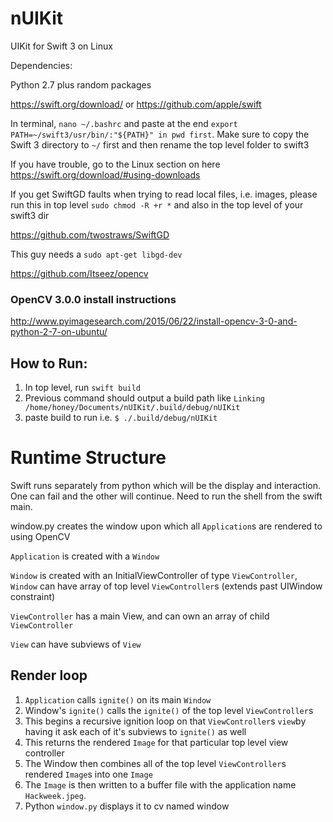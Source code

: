 # nUIKit
UIKit for Swift 3 on Linux

Dependencies:

Python 2.7 plus random packages

https://swift.org/download/ or https://github.com/apple/swift

In terminal, `nano ~/.bashrc` and paste at the end `export PATH=~/swift3/usr/bin/:"${PATH}" in pwd first`. Make sure to copy the Swift 3 directory to `~/` first and then rename the top level folder to swift3

If you have trouble, go to the Linux section on here https://swift.org/download/#using-downloads

If you get SwiftGD faults when trying to read local files, i.e. images, please run this in top level `sudo chmod -R +r *` and also in the top level of your swift3 dir

https://github.com/twostraws/SwiftGD

This guy needs a `sudo apt-get libgd-dev`

https://github.com/Itseez/opencv

### OpenCV 3.0.0 install instructions

http://www.pyimagesearch.com/2015/06/22/install-opencv-3-0-and-python-2-7-on-ubuntu/

## How to Run:

1. In top level, run `swift build`
2. Previous command should output a build path like `Linking /home/honey/Documents/nUIKit/.build/debug/nUIKit`
3. paste build to run i.e. `$ ./.build/debug/nUIKit`

# Runtime Structure

Swift runs separately from python which will be the display and interaction. One can fail and the other will continue. Need to run the shell from the swift main.

window.py creates the window upon which all `Application`s are rendered to using OpenCV

`Application` is created with a `Window`

`Window` is created with an InitialViewController of type `ViewController`, `Window` can have array of top level `ViewController`s (extends past UIWindow constraint)

`ViewController` has a main View, and can own an array of child `ViewController`

`View` can have subviews of `View`

## Render loop

1. `Application` calls `ignite()` on its main `Window`
2. Window's `ignite()` calls the `ignite()` of the top level `ViewController`s
3. This begins a recursive ignition loop on that `ViewController`s `view`by having it ask each of it's subviews to `ignite()` as well 
4. This returns the rendered `Image` for that particular top level view controller 
5. The Window then combines all of the top level `ViewController`s rendered `Image`s into one `Image`
6. The `Image` is then written to a buffer file with the application name `Hackweek.jpeg`. 
7. Python `window.py` displays it to cv named window
